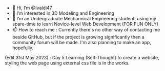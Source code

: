 - 👋 Hi, I’m @Ivaldi47
- 👀 I’m interested in 3D Modeling and Engineering
- 🌱 I’m an Undergraduate Mechannical Engineering student, using my spare-time to learn Novice-level Web Development (FOR FUN ONLY)
- 📫 How to reach me : Currently there's no other way of contacting me beside GitHub, but if the project is growing significantly then a community forum will be made. I'm also planning to make an app, hopefully.

(Edit 31st May 2023) : Day 5 Learning (Self-Thought) to create a website, styling the web page using external css file is in the works.
<!---
Ivaldi47/Ivaldi47 is a ✨ special ✨ repository because its `README.md` (this file) appears on your GitHub profile.
You can click the Preview link to take a look at your changes.
--->
